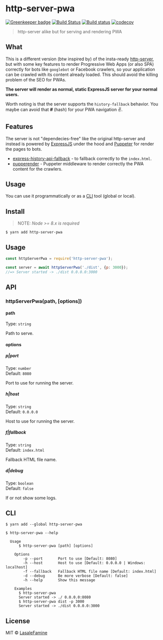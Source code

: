 # http-server-pwa

[![Greenkeeper badge](https://badges.greenkeeper.io/LasaleFamine/http-server-pwa.svg)](https://greenkeeper.io/)
[![Build Status](https://travis-ci.org/LasaleFamine/http-server-pwa.svg?branch=master)](https://travis-ci.org/LasaleFamine/http-server-pwa) [![Build status](https://ci.appveyor.com/api/projects/status/k5ssy06tt4ru1269?svg=true)](https://ci.appveyor.com/project/LasaleFamine/http-server-pwa) [![codecov](https://codecov.io/gh/LasaleFamine/http-server-pwa/badge.svg?branch=master)](https://codecov.io/gh/LasaleFamine/http-server-pwa?branch=master)

> http-server alike but for serving and rendering PWA

## What

This is a different version (btw inspired by) of the insta-ready [http-server](https://github.com/indexzero/http-server), but with some key features to render Progressive Web Apps (or also SPA) correctly for bots like `googlebot` or Facebook crawlers, so your application can be crawled with its content already loaded. This should avoid the killing problem of the SEO for PWAs.

**The server will render as normal, static ExpressJS server for your normal users.**

Worth noting is that the server supports the `history-fallback` behavior. You maybe can avoid that ***#*** (hash) for your PWA navigation ✌️.

## Features

The server is not "dependecies-free" like the original http-server and instead is powered by [ExpressJS](https://github.com/expressjs/express) under the hood and [Puppeter](https://github.com/GoogleChrome/puppeteer/) for render the pages to bots.

* [express-history-api-fallback](https://www.npmjs.com/package/express-history-api-fallback) - to fallback correctly to the `index.html`.
* [pupperender](https://github.com/LasaleFamine/pupperender) - Puppeter middleware to render correctly the PWA content for the crawlers.

## Usage

You can use it programmatically or as a [CLI](#CLI) tool (global or local).

## Install
> NOTE: *Node >= 8.x is required*

```
$ yarn add http-server-pwa
```

## Usage

```js
const httpServerPwa = require('http-server-pwa');

const server = await httpServerPwa('./dist', {p: 3000});
//=> Server started -> ./dist 0.0.0.0:3000
```

## API

### httpServerPwa(path, [options])

#### path

Type: `string`

Path to serve.

#### options

##### p|port

Type: `number`<br>
Default: `8080`

Port to use for running the server.

##### h|host

Type: `string`<br>
Default: `0.0.0.0`

Host to use for running the server.

##### f|fallback

Type: `string`<br>
Default: `index.html`

Fallback HTML file name.

##### d|debug

Type: `boolean`<br>
Default: `false`

If or not show some logs.


## CLI

```
$ yarn add --global http-server-pwa
```

```
$ http-server-pwa --help

  Usage
	  $ http-server-pwa [path] [options]

	Options
		-p --port       Port to use [Default: 8080]
		-h --host       Host to use [Default: 0.0.0.0 | Windows: localhost]
		-f --fallback   Fallback HTML file name [Default: index.html]
		-d --debug      Be more verbose [Default: false]
		-h --help       Show this message

	Examples
	  $ http-server-pwa
	  Server started -> ./ 0.0.0.0:8080
	  $ http-server-pwa dist -p 3000
	  Server started -> ./dist 0.0.0.0:3000
```


## License

MIT © [LasaleFamine](https://godev.space)

